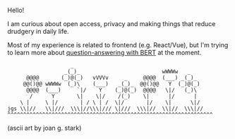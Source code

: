 Hello! 

I am curious about open access, privacy and making things that reduce drudgery in daily life. 

Most of my experience is related to frontend (e.g. React/Vue), but I'm trying to learn more about [question-answering with BERT](https://nondescryptid-streamlit-bert-bert-z4cule.streamlitapp.com/) at the moment.
```
                    _
                  _(_)_                          wWWWw   _
      @@@@       (_)@(_)   vVVVv     _     @@@@  (___) _(_)_
     @@()@@ wWWWw  (_)\    (___)   _(_)_  @@()@@   Y  (_)@(_)
      @@@@  (___)     `|/    Y    (_)@(_)  @@@@   \|/   (_)\
       /      Y       \|    \|/    /(_)    \|      |/      |
    \ |     \ |/       | / \ | /  \|/       |/    \|      \|/
jgs \\|//   \\|///  \\\|//\\\|/// \|///  \\\|//  \\|//  \\\|// 
^^^^^^^^^^^^^^^^^^^^^^^^^^^^^^^^^^^^^^^^^^^^^^^^^^^^^^^^^^^^^^^^^
```
(ascii art by joan g. stark)
